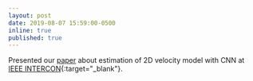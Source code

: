 ```yaml
---
layout: post
date: 2019-08-07 15:59:00-0500
inline: true
published: true
---
```


Presented our [paper](https://ieeexplore.ieee.org/document/8853566) about estimation of 2D velocity model with CNN at [IEEE INTERCON](http://www.intercon.org.pe/2019/){:target="\_blank"}.
